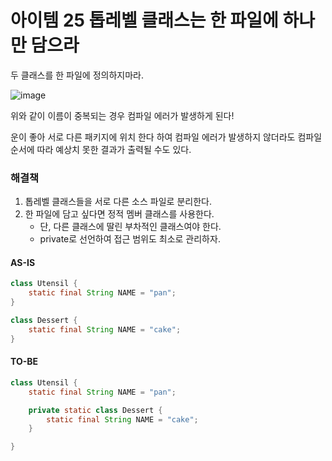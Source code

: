 # 아이템 25 톱레벨 클래스는 한 파일에 하나만 담으라

두 클래스를 한 파일에 정의하지마라.

![image](https://user-images.githubusercontent.com/13347548/75746762-9ec15200-5d5e-11ea-872f-c0b73dedc39c.png)

위와 같이 이름이 중복되는 경우 컴파일 에러가 발생하게 된다!  

운이 좋아 서로 다른 패키지에 위치 한다 하여 컴파일 에러가 발생하지 않더라도 컴파일 순서에 따라 예상치 못한 결과가 출력될 수도 있다.

### 해결책

1. 톱레벨 클래스들을 서로 다른 소스 파일로 분리한다.
2. 한 파일에 담고 싶다면 정적 멤버 클래스를 사용한다.
   - 단, 다른 클래스에 딸린 부차적인 클래스여야 한다.
   - private로 선언하여 접근 범위도 최소로 관리하자.

#### AS-IS

```java
class Utensil {
    static final String NAME = "pan";
}

class Dessert {
    static final String NAME = "cake";
}
```

#### TO-BE

```java
class Utensil {
    static final String NAME = "pan";

    private static class Dessert {
        static final String NAME = "cake";
    }

}
```

